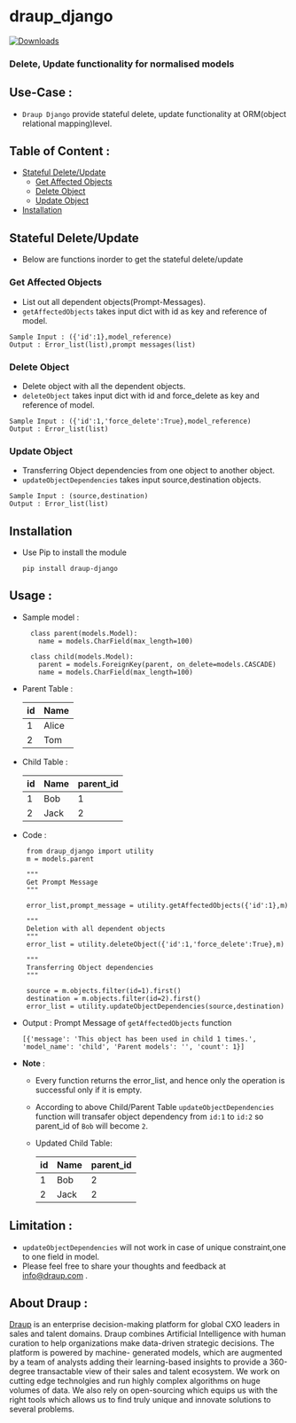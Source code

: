 # draup_django

[![Downloads](https://pepy.tech/badge/draup-django)](https://pepy.tech/project/draup-django)

### Delete, Update functionality for normalised models


## Use-Case : 

  * `Draup Django` provide 
   stateful delete, update functionality at ORM(object relational mapping)level.
  
## Table of Content :
  
  * [Stateful Delete/Update](#stateful)
     * [Get Affected Objects](#get-affected-objects)
     * [Delete Object](#delete-object)
     * [Update Object](#update-object)
  * [Installation](#installation)


## Stateful Delete/Update
  * Below are functions inorder to get the stateful delete/update
 
  ### Get Affected Objects
   * List out all dependent objects(Prompt-Messages).
   * `getAffectedObjects` takes input dict with id as key and reference of model.
   
   ```
   Sample Input : ({'id':1},model_reference)
   Output : Error_list(list),prompt messages(list)
   ```
   
  ### Delete Object
   * Delete object with all the dependent objects. 
   * `deleteObject` takes input dict with id and force_delete as key and reference of model.
   
   ```
   Sample Input : ({'id':1,'force_delete':True},model_reference)
   Output : Error_list(list)
   ```
   
  ### Update Object 
   * Transferring Object dependencies from one object to another object.
   * `updateObjectDependencies` takes input source,destination objects.
   
   ```
   Sample Input : (source,destination)
   Output : Error_list(list)
   ```

## Installation
  * Use Pip to install the module
  
    ```
    pip install draup-django
    ```
    
## Usage :
  * Sample model : 
      
          class parent(models.Model):
            name = models.CharField(max_length=100)
            
          class child(models.Model):
            parent = models.ForeignKey(parent, on_delete=models.CASCADE) 
            name = models.CharField(max_length=100)
      
  *  Parent Table :
  
     | id     | Name      |
     | ------ | --------- |
     |  1     |  Alice    |
     |  2     |  Tom      |
  
 * Child Table :
  
     | id          | Name       |  parent_id    |
     | ----------- |  --------- |-------------- |
     |  1          |  Bob       |     1         |
     |  2          |  Jack      |     2         | 

  
  * Code :
         
         from draup_django import utility
         m = models.parent

         """
         Get Prompt Message
         """

         error_list,prompt_message = utility.getAffectedObjects({'id':1},m)

         """
         Deletion with all dependent objects
         """
         error_list = utility.deleteObject({'id':1,'force_delete':True},m)

         """
         Transferring Object dependencies
         """

         source = m.objects.filter(id=1).first()
         destination = m.objects.filter(id=2).first()
         error_list = utility.updateObjectDependencies(source,destination)
         
  * Output :
        Prompt Message of `getAffectedObjects` function
        
        [{'message': 'This object has been used in child 1 times.', 'model_name': 'child', 'Parent models': '', 'count': 1}] 
         
  * **Note** : 
       -  Every function returns the error_list, and hence only the operation is successful only if it is empty. 
       -  According to above Child/Parent Table `updateObjectDependencies` function will transafer object dependency from `id:1` to `id:2` so parent_id of `Bob` will become `2`. 
  
       - Updated Child Table: 
       
         | id          | Name       |  parent_id    |
         | ----------- |  --------- |-------------- |
         |  1          |  Bob       |     2         |
         |  2          |  Jack      |     2         |
   
## Limitation :
   * `updateObjectDependencies` will not work in case of unique constraint,one to one field in model.
   * Please feel free to share your thoughts and feedback at info@draup.com .
  

## About Draup :
   
  [Draup](https://draup.com) is an enterprise decision-making platform for global CXO leaders in sales and talent domains. Draup combines Artificial Intelligence with human curation to help organizations make data-driven strategic decisions. The platform is powered by machine- generated models, which are augmented by a team of analysts adding their learning-based insights to provide a 360-degree transactable view of their sales and talent ecosystem. We work on cutting edge technolgies and run highly complex algorithms on huge volumes of data. We also rely on open-sourcing which equips us with the right tools which allows us to find truly unique and innovate solutions to several problems.
   
